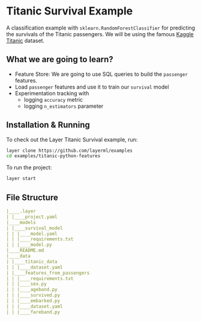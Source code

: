 # Titanic Survival Example

A classification example with `sklearn.RandomForestClassifier` for predicting the survivals of the Titanic passengers. We will be using the famous [Kaggle Titanic](https://www.kaggle.com/c/titanic/data?select=train.csv) dataset.

## What we are going to learn?

- Feature Store: We are going to use SQL queries to build the `passenger` features.
- Load `passenger` features and use it to train our `survival` model
- Experimentation tracking with
    - logging `accuracy` metric
    - logging `n_estimators` parameter

## Installation & Running

To check out the Layer Titanic Survival example, run:

```bash
layer clone https://github.com/layerml/examples
cd examples/titanic-python-features
```

To run the project:

```bash
layer start
```

## File Structure

```yaml
|____.layer
| |____project.yaml
|____models
| |____survival_model
| | |____model.yaml
| | |____requirements.txt
| | |____model.py
|____README.md
|____data
| |____titanic_data
| | |____dataset.yaml
| |____features_from_passengers
| | |____requirements.txt
| | |____sex.py
| | |____ageband.py
| | |____survived.py
| | |____embarked.py
| | |____dataset.yaml
| | |____fareband.py
```

